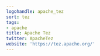 ```yaml
---
logohandle: apache_tez
sort: tez
tags:
- apache
title: Apache Tez
twitter: ApacheTez
website: 'https://tez.apache.org/'
---
```

